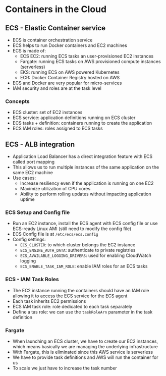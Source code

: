 # Containers in the Cloud

## ECS - Elastic Container service

- ECS is container orchestration service
- ECS helps to run Docker containers and EC2 machines
- ECS is made of:
    - ECS EC2: running ECS tasks an user-provisioned EC2 instances
    - Fargate: running ECS tasks on AWS provisioned compute instances (serverless)
    - EKS: running ECS on AWS powered Kubernetes
    - ECR: Docker Container Registry hosted on AWS
- ECS and Docker are very popular for micro-services
- IAM security and roles are at the task level

### Concepts

- ECS cluster: set of EC2 instances
- ECS service: application definitions running on ECS cluster
- ECS tasks + definition: containers running to create the application
- ECS IAM roles: roles assigned to ECS tasks

## ECS - ALB integration

- Application Load Balancer has a direct integration feature with ECS called port mapping
- This allows us to run multiple instances of the same application on the same EC2 machine
- Use cases:
    - Increase resiliency even if the application is running on one EC2
    - Maximize utilization of CPU cores
    - Ability to perform rolling updates without impacting application uptime


### ECS Setup and Config file

- Run an EC2 instance, install the ECS agent with ECS config file or use ECS-ready Linux AMI (still need to modify the config file)
- ECS Config file is at `/etc/ecs/ecs.config`
- Config settings:
    - `ECS_CLUSTER`: to which cluster belongs the EC2 instance
    - `ECS_ENGINE_AUTH_DATA`: authenticate to private registries
    - `ECS_AVAILABLE_LOGGING_DRIVERS`: used for enabling CloudWatch logging
    - `ECS_ENABLE_TASK_IAM_ROLE`: enable IAM roles for an ECS tasks

### ECS - IAM Task Roles

- The EC2 instance running the containers should have an IAM role allowing it to access the ECS service for the ECS agent
- Each task inherits EC2 permissions
- ECS IAM task role: role dedicated to each task separately
- Define a tas role: we can use the `taskRoleArn` parameter in the task definition

### Fargate

- When launching an ECS cluster, we have to create our EC2 instances, which means basically we are managing the underlying infrastructure
- With Fargate, this is eliminated since this AWS service is serverless
- We have to provide task definitions and AWS will run the container for us
- To scale we just have to increase the task number


